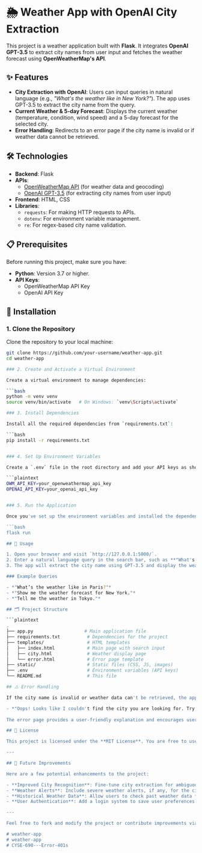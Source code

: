 # 🌦️ Weather App with OpenAI City Extraction

This project is a weather application built with **Flask**. It integrates **OpenAI GPT-3.5** to extract city names from user input and fetches the weather forecast using **OpenWeatherMap's API**.

## ✨ Features

- **City Extraction with OpenAI**: Users can input queries in natural language (e.g., *"What's the weather like in New York?"*). The app uses GPT-3.5 to extract the city name from the query.
- **Current Weather & 5-day Forecast**: Displays the current weather (temperature, condition, wind speed) and a 5-day forecast for the selected city.
- **Error Handling**: Redirects to an error page if the city name is invalid or if weather data cannot be retrieved.

## 🛠️ Technologies

- **Backend**: Flask
- **APIs**: 
  - [OpenWeatherMap API](https://openweathermap.org/api) (for weather data and geocoding)
  - [OpenAI GPT-3.5](https://beta.openai.com/signup/) (for extracting city names from user input)
- **Frontend**: HTML, CSS
- **Libraries**:
  - `requests`: For making HTTP requests to APIs.
  - `dotenv`: For environment variable management.
  - `re`: For regex-based city name validation.

## 📋 Prerequisites

Before running this project, make sure you have:

- **Python**: Version 3.7 or higher.
- **API Keys**:
  - OpenWeatherMap API Key
  - OpenAI API Key

## 🚀 Installation

### 1. Clone the Repository

Clone the repository to your local machine:

```bash
git clone https://github.com/your-username/weather-app.git
cd weather-app

### 2. Create and Activate a Virtual Environment

Create a virtual environment to manage dependencies:

```bash
python -m venv venv
source venv/bin/activate   # On Windows: `venv\Scripts\activate`

### 3. Install Dependencies

Install all the required dependencies from `requirements.txt`:

```bash
pip install -r requirements.txt


### 4. Set Up Environment Variables

Create a `.env` file in the root directory and add your API keys as shown below:

```plaintext
OWM_API_KEY=your_openweathermap_api_key
OPENAI_API_KEY=your_openai_api_key


### 5. Run the Application

Once you've set up the environment variables and installed the dependencies, you can start the Flask app:

```bash
flask run

## 🔧 Usage

1. Open your browser and visit `http://127.0.0.1:5000/`.
2. Enter a natural language query in the search bar, such as **"What's the weather like in Paris?"**.
3. The app will extract the city name using GPT-3.5 and display the weather data for that city.

### Example Queries

- *"What’s the weather like in Paris?"*
- *"Show me the weather forecast for New York."*
- *"Tell me the weather in Tokyo."*

## 🗂️ Project Structure

```plaintext
.
├── app.py                   # Main application file
├── requirements.txt          # Dependencies for the project
├── templates/                # HTML templates
│   ├── index.html            # Main page with search input
│   ├── city.html             # Weather display page
│   └── error.html            # Error page template
├── static/                   # Static files (CSS, JS, images)
├── .env                      # Environment variables (API keys)
└── README.md                 # This file

## ⚠️ Error Handling

If the city name is invalid or weather data can't be retrieved, the app will redirect to an error page showing a message like:

- *"Oops! Looks like I couldn't find the city you are looking for. Try asking again!"*
  
The error page provides a user-friendly explanation and encourages users to try entering a different query or city.

## 📝 License

This project is licensed under the **MIT License**. You are free to use, modify, and distribute this software as per the terms of the license.

---

## 🔄 Future Improvements

Here are a few potential enhancements to the project:

- **Improved City Recognition**: Fine-tune city extraction for ambiguous user queries or spelling mistakes.
- **Weather Alerts**: Include severe weather alerts, if any, for the city.
- **Historical Weather Data**: Allow users to check past weather data for specific dates.
- **User Authentication**: Add a login system to save user preferences and favorite cities.

---

Feel free to fork and modify the project or contribute improvements via pull requests!

# weather-app
# weather-app
# CYSE-690---Error-401s
